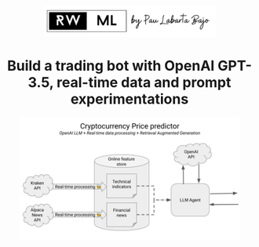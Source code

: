 <div align="center">
    <a href='https://www.realworldml.xyz/'><img src='./images/logo_realworldml.png' width='350'></a>
    <h1>Build a trading bot with OpenAI GPT-3.5, real-time data and prompt experimentations</h1>
    <img src="images/diagram.jpg" width='450' />
</div>

<br>




